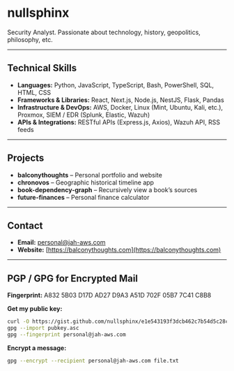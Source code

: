 # nullsphinx

Security Analyst. Passionate about technology, history, geopolitics, philosophy, etc.

---

## Technical Skills

* **Languages:** Python, JavaScript, TypeScript, Bash, PowerShell, SQL, HTML, CSS
* **Frameworks & Libraries:** React, Next.js, Node.js, NestJS, Flask, Pandas
* **Infrastructure & DevOps:** AWS, Docker, Linux (Mint, Ubuntu, Kali, etc.), Proxmox, SIEM / EDR (Splunk, Elastic, Wazuh)
* **APIs & Integrations:** RESTful APIs (Express.js, Axios), Wazuh API, RSS feeds

---

## Projects

* **balconythoughts** – Personal portfolio and website
* **chronovos** – Geographic historical timeline app
* **book-dependency-graph** – Recursively view a book’s sources
* **future-finances** – Personal finance calculator

---

## Contact

* **Email:** [personal@jah-aws.com](mailto:personal@jah-aws.com)
* **Website:** [https://balconythoughts.com](https://balconythoughts.com)

---

## PGP / GPG for Encrypted Mail

**Fingerprint:**
A832 5B03 D17D AD27 D9A3 A51D 702F 05B7 7C41 C8B8

**Get my public key:**

```bash
curl -O https://gist.github.com/nullsphinx/e1e543193f3dcb462c7b54d5c28c5698/raw/pubkey.asc
gpg --import pubkey.asc
gpg --fingerprint personal@jah-aws.com
```

**Encrypt a message:**

```bash
gpg --encrypt --recipient personal@jah-aws.com file.txt
```

